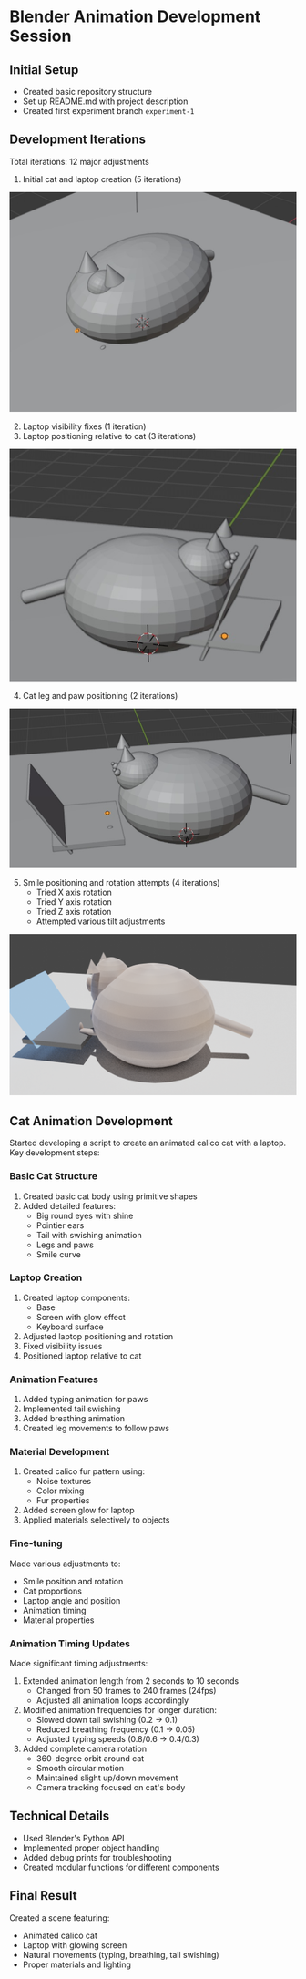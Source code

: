 # Blender Animation Development Session

## Initial Setup
- Created basic repository structure
- Set up README.md with project description
- Created first experiment branch `experiment-1`

## Development Iterations
Total iterations: 12 major adjustments
1. Initial cat and laptop creation (5 iterations)

![try 1](renders/try-1.jpg)

2. Laptop visibility fixes (1 iteration)
3. Laptop positioning relative to cat (3 iterations)

![try 3](renders/try-3.jpg)

4. Cat leg and paw positioning (2 iterations)

![try-5-or-6](renders/try-5-or-6.jpg)

5. Smile positioning and rotation attempts (4 iterations)
   - Tried X axis rotation
   - Tried Y axis rotation
   - Tried Z axis rotation
   - Attempted various tilt adjustments

![Interruped render](renders/cat-stopped.png)

## Cat Animation Development
Started developing a script to create an animated calico cat with a laptop. Key development steps:

### Basic Cat Structure
1. Created basic cat body using primitive shapes
2. Added detailed features:
   - Big round eyes with shine
   - Pointier ears
   - Tail with swishing animation
   - Legs and paws
   - Smile curve

### Laptop Creation
1. Created laptop components:
   - Base
   - Screen with glow effect
   - Keyboard surface
2. Adjusted laptop positioning and rotation
3. Fixed visibility issues
4. Positioned laptop relative to cat

### Animation Features
1. Added typing animation for paws
2. Implemented tail swishing
3. Added breathing animation
4. Created leg movements to follow paws

### Material Development
1. Created calico fur pattern using:
   - Noise textures
   - Color mixing
   - Fur properties
2. Added screen glow for laptop
3. Applied materials selectively to objects

### Fine-tuning
Made various adjustments to:
- Smile position and rotation
- Cat proportions
- Laptop angle and position
- Animation timing
- Material properties

### Animation Timing Updates
Made significant timing adjustments:
1. Extended animation length from 2 seconds to 10 seconds
   - Changed from 50 frames to 240 frames (24fps)
   - Adjusted all animation loops accordingly
2. Modified animation frequencies for longer duration:
   - Slowed down tail swishing (0.2 → 0.1)
   - Reduced breathing frequency (0.1 → 0.05)
   - Adjusted typing speeds (0.8/0.6 → 0.4/0.3)
3. Added complete camera rotation
   - 360-degree orbit around cat
   - Smooth circular motion
   - Maintained slight up/down movement
   - Camera tracking focused on cat's body

## Technical Details
- Used Blender's Python API
- Implemented proper object handling
- Added debug prints for troubleshooting
- Created modular functions for different components

## Final Result
Created a scene featuring:
- Animated calico cat
- Laptop with glowing screen
- Natural movements (typing, breathing, tail swishing)
- Proper materials and lighting 